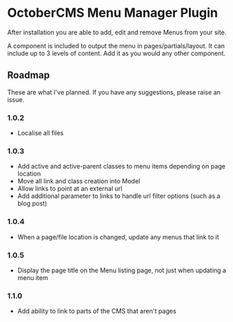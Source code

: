 OctoberCMS Menu Manager Plugin
=====================

After installation you are able to add, edit and remove Menus from your site.

A component is included to output the menu in pages/partials/layout. It can include up to 3 levels of content. Add it as you would any other component.

## Roadmap

These are what I've planned. If you have any suggestions, please raise an issue.

### 1.0.2

- Localise all files

### 1.0.3

- Add active and active-parent classes to menu items depending on page location
- Move all link and class creation into Model
- Allow links to point at an external url
- Add additional parameter to links to handle url filter options (such as a blog post)

### 1.0.4

- When a page/file location is changed, update any menus that link to it

### 1.0.5

- Display the page title on the Menu listing page, not just when updating a menu item

### 1.1.0

- Add ability to link to parts of the CMS that aren't pages